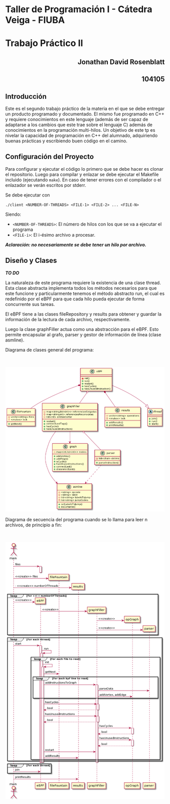 # Taller de Programación I - Cátedra Veiga - FIUBA
# Trabajo Práctico II 

<h2 align="right">Jonathan David Rosenblatt</h2>
<h2 align="right">104105</h2>

## Introducción

Este es el segundo trabajo práctico de la materia en el que se debe entregar un producto programado y documentado. El mismo fue programado en C++ y requiere conocimientos en este lenguaje (además de ser capaz de adaptarse a los cambios que este trae sobre el lenguaje C) además de conocimientos en la programación multi-hilos. Un objetivo de este tp es nivelar la capacidad de programación en C++ del alumnado, adquiriendo buenas prácticas y escribiendo buen código en el camino.

## Configuración del Proyecto

Para configurar y ejecutar el código lo primero que se debe hacer es clonar el repositorio. Luego para compilar y enlazar se debe ejecutar el Makefile incluido (ejecutando ```make```). En caso de tener errores con el compilador o el enlazador se verán escritos por stderr.

Se debe ejecutar con 

```
./client <NUMBER-OF-THREADS> <FILE-1> <FILE-2> ... <FILE-N>
```

Siendo:

- ```<NUMBER-OF-THREADS>```: El número de hilos con los que se va a ejecutar el programa
- ```<FILE-i>```: El i-ésimo archivo a procesar.

***Aclaración: no necesariamente se debe tener un hilo por archivo.***

## Diseño y Clases

***TO DO***

La naturaleza de este programa requiere la existencia de una clase thread. Esta clase abstracta implementa todos los métodos necesarios para que este funcione y particularmente tenemos el método abstracto run, el cual es redefinido por el eBPF para que cada hilo pueda ejecutar de forma concurrente sus tareas.

El eBPF tiene a las clases fileRepository y results para obtener y guardar la información de la lectura de cada archivo, respectivamente. 

Luego la clase graphFiller actua como una abstracción para el eBPF. Esto permite encapsular al grafo, parser y gestor de información de línea (clase asmline).

Diagrama de clases general del programa:

<br><p align="center"><img src="img/classdiag.png"/></p> 

Diagrama de secuencia del programa cuando se lo llama para leer n archivos, de principio a fin:

<br><p align="center"><img src="img/seqdiag.png"/></p> 
